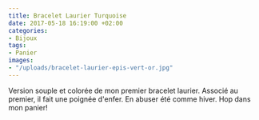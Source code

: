 ```yaml
---
title: Bracelet Laurier Turquoise
date: 2017-05-18 16:19:00 +02:00
categories:
- Bijoux
tags:
- Panier
images:
- "/uploads/bracelet-laurier-epis-vert-or.jpg"
---
```


Version souple et colorée de mon premier bracelet laurier. Associé au premier, il fait une poignée d'enfer. En abuser été comme hiver. Hop dans mon panier!
